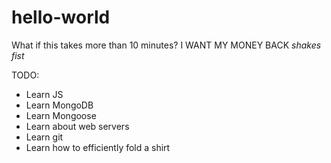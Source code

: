 # hello-world
What if this takes more than 10 minutes? I WANT MY MONEY BACK *shakes fist*

TODO:
* Learn JS
* Learn MongoDB
* Learn Mongoose
* Learn about web servers
* Learn git
* Learn how to efficiently fold a shirt
